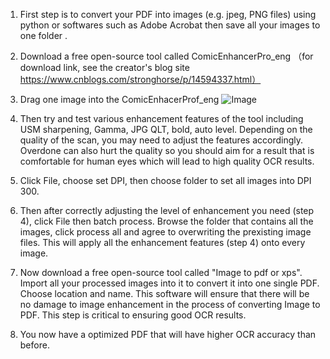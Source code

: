 1. First step is to convert your PDF into images (e.g. jpeg, PNG files) using python or softwares such as Adobe Acrobat then save all your images to one folder .

2. Download a free open-source tool called ComicEnhancerPro_eng  （for download link, see the creator's blog site https://www.cnblogs.com/stronghorse/p/14594337.html）

3. Drag one image into the ComicEnhacerProf_eng 
![Image](https://user-images.githubusercontent.com/49746651/235324324-680902e8-9a6b-44ca-aa5b-afaeda37dbb0.png)

4. Then try and test various enhancement features of the tool including USM sharpening, Gamma, JPG QLT, bold, auto level. Depending on the quality of the scan, you may need to adjust the features accordingly. Overdone can also hurt the quality so you should aim for a result that is comfortable for human eyes which will lead to high quality OCR results. 

5. Click File, choose set DPI, then choose folder to set all images into DPI 300.

6. Then after correctly adjusting the level of enhancement you need (step 4), click  File then batch process. Browse the folder that contains all the images, click process all and agree to overwriting the prexisting image files. This will apply all the enhancement features (step 4) onto every image.

7. Now download a free open-source tool called "Image to pdf or xps". Import all your processed images into it to convert it into one single PDF. Choose location and name. This software will ensure that there will be no damage to image enhancement in the process of converting Image to PDF. This step is critical to ensuring good OCR results. 

8. You now have a optimized PDF that will have higher OCR accuracy than before.
